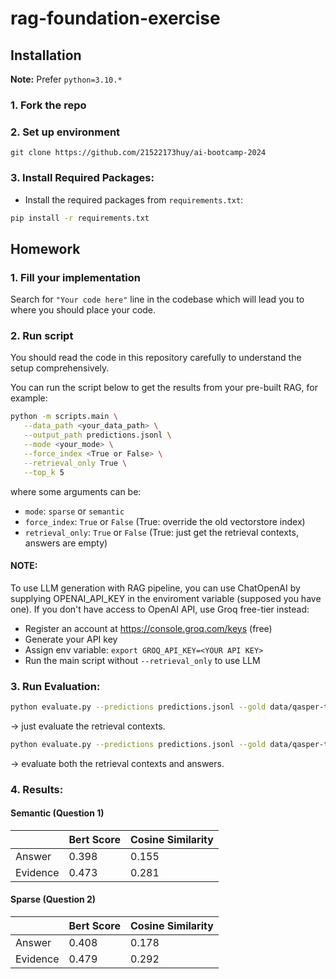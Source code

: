 # rag-foundation-exercise

## Installation

**Note:** Prefer `python=3.10.*`

### 1. Fork the repo

### 2. Set up environment
```
git clone https://github.com/21522173huy/ai-bootcamp-2024
```

### 3. **Install Required Packages:**

- Install the required packages from `requirements.txt`:

```sh
pip install -r requirements.txt
```

## Homework

### 1. **Fill your implementation**

Search for `"Your code here"` line in the codebase which will lead you to where you should place your code.

### 2. **Run script**

You should read the code in this repository carefully to understand the setup comprehensively.

You can run the script below to get the results from your pre-built RAG, for example:

```sh
python -m scripts.main \
   --data_path <your_data_path> \
   --output_path predictions.jsonl \
   --mode <your_mode> \
   --force_index <True or False> \
   --retrieval_only True \
   --top_k 5
```

where some arguments can be:

- `mode`: `sparse` or `semantic`
- `force_index`: `True` or `False` (True: override the old vectorstore index)
- `retrieval_only`: `True` or `False` (True: just get the retrieval contexts, answers are empty)

#### NOTE:

To use LLM generation with RAG pipeline, you can use ChatOpenAI by supplying OPENAI_API_KEY in the enviroment variable (supposed you have one).
If you don't have access to OpenAI API, use Groq free-tier instead:

- Register an account at https://console.groq.com/keys (free)
- Generate your API key
- Assign env variable: `export GROQ_API_KEY=<YOUR API KEY>`
- Run the main script without `--retrieval_only` to use LLM

### 3. **Run Evaluation:**
```sh
python evaluate.py --predictions predictions.jsonl --gold data/qasper-test-v0.3.json --retrieval_only
```
$\rightarrow$ just evaluate the retrieval contexts.

```sh
python evaluate.py --predictions predictions.jsonl --gold data/qasper-test-v0.3.json
```
$\rightarrow$ evaluate both the retrieval contexts and answers.

### 4. **Results:**
#### Semantic (Question 1)
|   | Bert Score | Cosine Similarity |
| -------- | ------- | -------- |
| Answer  |   0.398  |0.155|
| Evidence  |  0.473|   0.281 |

#### Sparse (Question 2)
|   | Bert Score | Cosine Similarity |
| -------- | ------- | -------- |
| Answer  |  0.408 |0.178|
| Evidence  |  0.479|   0.292 |
